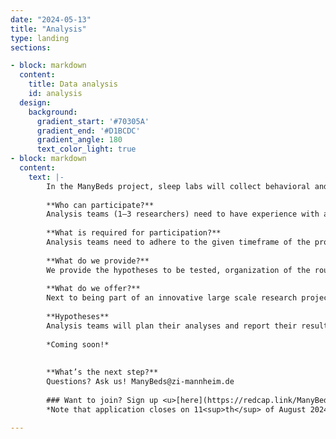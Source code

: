 ```yaml
---
date: "2024-05-13"
title: "Analysis"
type: landing
sections:

- block: markdown
  content:
    title: Data analysis
    id: analysis
  design:
    background:
      gradient_start: '#70305A'
      gradient_end: '#D1BCDC'
      gradient_angle: 180
      text_color_light: true
- block: markdown
  content:
    text: |-
        In the ManyBeds project, sleep labs will collect behavioral and sleep-EEG data using acoustically cued TMR similar to Rudoy et al. (2009). To assess replicability and robustness of findings in sleep research, the data will be analyzed using a many analysts approach. Find out more about how to contribute to the data analysis of ManyBeds here. 
        
        **Who can participate?**  
        Analysis teams (1–3 researchers) need to have experience with analyzing behavioural and EEG data and can consist of PhD candidates up to PIs. We recommend having one experienced PostDoc and/or PI in each team.
        
        **What is required for participation?**  
        Analysis teams need to adhere to the given timeframe of the project. That is, teams need to reserve some time (i.e., 3 months time frame) at the beginning of the project to plan their analyses (expected Autumn 2024). Upon start of the data collection, analysis teams will receive a small, label-shuffled subset of the data to refine their analyses and already work on setting up an analysis script (expected Summer 2025). Then, teams need to provide feedback on the planned analysis of a different analysis team. Lastly, teams need to preregister their planned analyses. After data completion, teams receive access and have 3 months to conduct their planned analyses, fill out a standardized report form, and submit their reproducible analysis script (expected Spring 2026). 
        
        **What do we provide?**  
        We provide the hypotheses to be tested, organization of the round robin feedback, manage the dataset to be collected and provide access, as well as a custom preregistration template. Further, we have a small amount of funding available for research assistants to support labs that have little own funding. 
        
        **What do we offer?** 
        Next to being part of an innovative large scale research project on memory and sleep, we offer all contributors (data-collecting labs and analysis teams) co-authorship on the replication manuscript. Data-collecting labs will also be offered co-authorship on the dataset publication. It is possible to take part in both data collection and analysis track.
        
        **Hypotheses**  
        Analysis teams will plan their analyses and report their results with regard to the following hypotheses. Results will be submitted using a standardized template including binary decisions, key statistical parameters, and standardized effect sizes.
        
        *Coming soon!*  
        
        
        **What’s the next step?**  
        Questions? Ask us! ManyBeds@zi-mannheim.de
        
        ### Want to join? Sign up <u>[here](https://redcap.link/ManyBeds)</u>! 
        *Note that application closes on 11<sup>th</sup> of August 2024*. 

---
```

